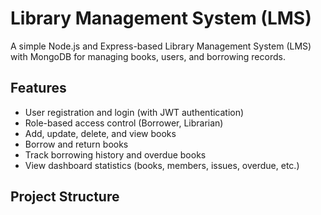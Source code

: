 # Library Management System (LMS)

A simple Node.js and Express-based Library Management System (LMS) with MongoDB for managing books, users, and borrowing records.

## Features

- User registration and login (with JWT authentication)
- Role-based access control (Borrower, Librarian)
- Add, update, delete, and view books
- Borrow and return books
- Track borrowing history and overdue books
- View dashboard statistics (books, members, issues, overdue, etc.)

## Project Structure
